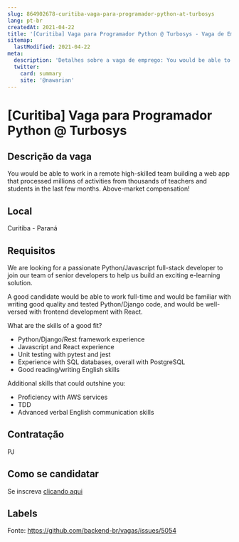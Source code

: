 ```yaml
---
slug: 864902678-curitiba-vaga-para-programador-python-at-turbosys
lang: pt-br
createdAt: 2021-04-22
title: '[Curitiba] Vaga para Programador Python @ Turbosys - Vaga de Emprego'
sitemap:
  lastModified: 2021-04-22
meta:
  description: 'Detalhes sobre a vaga de emprego: You would be able to work in a remote high-skilled team building a web app that processed millions of activities from thousands of teachers and students in the last few months. Above-market compensation!'
  twitter:
    card: summary
    site: '@nawarian'
---
```


# [Curitiba] Vaga para Programador Python @ Turbosys

## Descrição da vaga

You would be able to work in a remote high-skilled team building a web app that processed millions of activities from thousands of teachers and students in the last few months. Above-market compensation!

## Local

Curitiba - Paraná

## Requisitos

We are looking for a passionate Python/Javascript full-stack developer to join our team of senior developers to help us build an exciting e-learning solution.

A good candidate would be able to work full-time and would be familiar with writing good quality and tested Python/Django code, and would be well-versed with frontend development with React.

What are the skills of a good fit?

* Python/Django/Rest framework experience
* Javascript and React experience
* Unit testing with pytest and jest
* Experience with SQL databases, overall with PostgreSQL
* Good reading/writing English skills

Additional skills that could outshine you:

* Proficiency with AWS services
* TDD
* Advanced verbal English communication skills

## Contratação

PJ

## Como se candidatar

Se inscreva [clicando aqui](https://www.pyjobs.com.br/job/2479)

## Labels



Fonte: https://github.com/backend-br/vagas/issues/5054